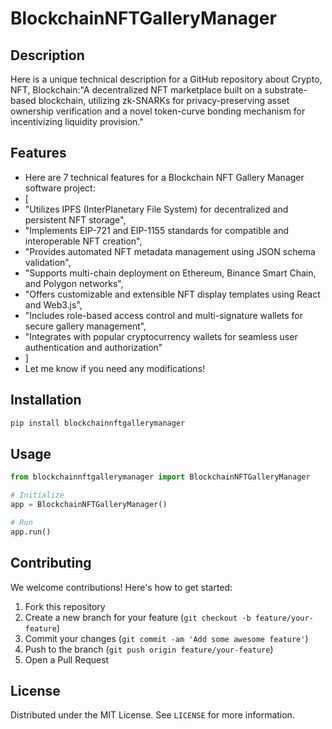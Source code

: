 # BlockchainNFTGalleryManager

## Description

Here is a unique technical description for a GitHub repository about Crypto, NFT, Blockchain:"A decentralized NFT marketplace built on a substrate-based blockchain, utilizing zk-SNARKs for privacy-preserving asset ownership verification and a novel token-curve bonding mechanism for incentivizing liquidity provision."

## Features

- Here are 7 technical features for a Blockchain NFT Gallery Manager software project:
- [
- "Utilizes IPFS (InterPlanetary File System) for decentralized and persistent NFT storage",
- "Implements EIP-721 and EIP-1155 standards for compatible and interoperable NFT creation",
- "Provides automated NFT metadata management using JSON schema validation",
- "Supports multi-chain deployment on Ethereum, Binance Smart Chain, and Polygon networks",
- "Offers customizable and extensible NFT display templates using React and Web3.js",
- "Includes role-based access control and multi-signature wallets for secure gallery management",
- "Integrates with popular cryptocurrency wallets for seamless user authentication and authorization"
- ]
- Let me know if you need any modifications!
## Installation

```bash
pip install blockchainnftgallerymanager
```

## Usage

```python
from blockchainnftgallerymanager import BlockchainNFTGalleryManager

# Initialize
app = BlockchainNFTGalleryManager()

# Run
app.run()
```

## Contributing

We welcome contributions! Here's how to get started:

1. Fork this repository
2. Create a new branch for your feature (`git checkout -b feature/your-feature`)
3. Commit your changes (`git commit -am 'Add some awesome feature'`)
4. Push to the branch (`git push origin feature/your-feature`)
5. Open a Pull Request

## License

Distributed under the MIT License. See `LICENSE` for more information.
